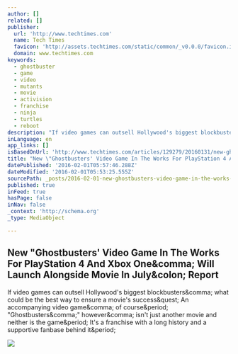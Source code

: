 ```yaml
---
author: []
related: []
publisher:
  url: 'http://www.techtimes.com'
  name: Tech Times
  favicon: 'http://assets.techtimes.com/static/common/_v0.0.0/favicon.ico'
  domain: www.techtimes.com
keywords:
  - ghostbuster
  - game
  - video
  - mutants
  - movie
  - activision
  - franchise
  - ninja
  - turtles
  - reboot
description: "If video games can outsell Hollywood's biggest blockbusters, what could be the best way to ensure a movie's success? An accompanying video game, of course. \"Ghostbusters,\" however, isn't just another movie and neither is the game. It's a franchise with a long history and a supportive fanbase behind it."
inLanguage: en
app_links: []
isBasedOnUrl: 'http://www.techtimes.com/articles/129279/20160131/new-ghostbusters-video-game-in-the-works-for-playstation-4-and-xbox-one-will-launch-alongside-movie-in-july-report.htm'
title: "New \"Ghostbusters' Video Game In The Works For PlayStation 4 And Xbox One, Will Launch Alongside Movie In July: Report"
datePublished: '2016-02-01T05:57:46.288Z'
dateModified: '2016-02-01T05:53:25.555Z'
sourcePath: _posts/2016-02-01-new-ghostbusters-video-game-in-the-works-for-playstation-4.md
published: true
inFeed: true
hasPage: false
inNav: false
_context: 'http://schema.org'
_type: MediaObject

---
```

<article style=""><h1>New "Ghostbusters' Video Game In The Works For PlayStation 4 And Xbox One&amp;comma; Will Launch Alongside Movie In July&amp;colon; Report</h1><p>If video games can outsell Hollywood's biggest blockbusters&amp;comma; what could be the best way to ensure a movie's success&amp;quest; An accompanying video game&amp;comma; of course&amp;period; "Ghostbusters&amp;comma;" however&amp;comma; isn't just another movie and neither is the game&amp;period; It's a franchise with a long history and a supportive fanbase behind it&amp;period;</p><img src="http://images.techtimes.com/data/images/full/202613/ghostbusters-car.jpg" /></article>